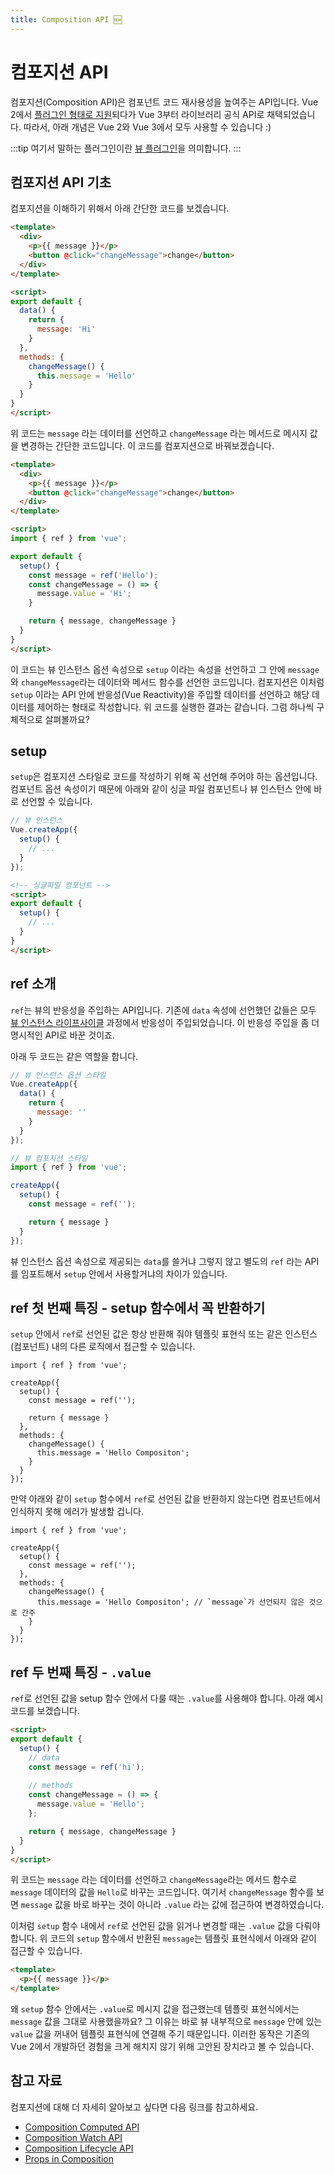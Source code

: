 ```yaml
---
title: Composition API 🆕
---
```


# 컴포지션 API <Badge text="Vue 2"/><Badge text="Vue 3"/>

컴포지션(Composition API)은 컴포넌트 코드 재사용성을 높여주는 API입니다. Vue 2에서 [플러그인 형태로 지원](https://github.com/vuejs/composition-api)되다가 Vue 3부터 라이브러리 공식 API로 채택되었습니다. 따라서, 아래 개념은 Vue 2와 Vue 3에서 모두 사용할 수 있습니다 :)

:::tip
여기서 말하는 플러그인이란 [뷰 플러그인](https://joshua1988.github.io/vue-camp/reuse/plugins.html)을 의미합니다.
:::

## 컴포지션 API 기초

컴포지션을 이해하기 위해서 아래 간단한 코드를 보겠습니다.

```html
<template>
  <div>
    <p>{{ message }}</p>
    <button @click="changeMessage">change</button>
  </div>
</template>

<script>
export default {
  data() {
    return {
      message: 'Hi'
    }
  },
  methods: {
    changeMessage() {
      this.message = 'Hello'
    }
  }
}
</script>
```

위 코드는 `message` 라는 데이터를 선언하고 `changeMessage` 라는 메서드로 메시지 값을 변경하는 간단한 코드입니다. 이 코드를 컴포지션으로 바꿔보겠습니다.

```html
<template>
  <div>
    <p>{{ message }}</p>
    <button @click="changeMessage">change</button>
  </div>
</template>

<script>
import { ref } from 'vue';

export default {
  setup() {
    const message = ref('Hello');
    const changeMessage = () => {
      message.value = 'Hi';
    }

    return { message, changeMessage }
  }
}
</script>
```

이 코드는 뷰 인스턴스 옵션 속성으로 `setup` 이라는 속성을 선언하고 그 안에 `message`와 `changeMessage`라는 데이터와 메서드 함수를 선언한 코드입니다. 컴포지션은 이처럼 `setup` 이라는 API 안에 반응성(Vue Reactivity)을 주입할 데이터를 선언하고 해당 데이터를 제어하는 형태로 작성합니다. 위 코드를 실행한 결과는 같습니다. 그럼 하나씩 구체적으로 살펴볼까요?

## setup

`setup`은 컴포지션 스타일로 코드를 작성하기 위해 꼭 선언해 주어야 하는 옵션입니다. 컴포넌트 옵션 속성이기 때문에 아래와 같이 싱글 파일 컴포넌트나 뷰 인스턴스 안에 바로 선언할 수 있습니다.

```js
// 뷰 인스턴스
Vue.createApp({
  setup() {
    // ...
  }
});
```

```html
<!-- 싱글파일 컴포넌트 -->
<script>
export default {
  setup() {
    // ...
  }
}
</script>
```

## ref 소개

`ref`는 뷰의 반응성을 주입하는 API입니다. 기존에 `data` 속성에 선언했던 값들은 모두 [뷰 인스턴스 라이프사이클](/vue/life-cycle) 과정에서 반응성이 주입되었습니다. 이 반응성 주입을 좀 더 명시적인 API로 바꾼 것이죠.

아래 두 코드는 같은 역할을 합니다.

```js
// 뷰 인스턴스 옵션 스타일
Vue.createApp({
  data() {
    return {
      message: ''
    }
  }
});
```

```js
// 뷰 컴포지션 스타일
import { ref } from 'vue';

createApp({
  setup() {
    const message = ref('');

    return { message }
  }
});
```

뷰 인스턴스 옵션 속성으로 제공되는 `data`를 쓸거냐 그렇지 않고 별도의 `ref` 라는 API를 임포트해서 `setup` 안에서 사용할거냐의 차이가 있습니다.

## ref 첫 번째 특징 - setup 함수에서 꼭 반환하기

`setup` 안에서 `ref`로 선언된 값은 항상 반환해 줘야 템플릿 표현식 또는 같은 인스턴스(컴포넌트) 내의 다른 로직에서 접근할 수 있습니다.

```js{7,11}
import { ref } from 'vue';

createApp({
  setup() {
    const message = ref('');

    return { message }
  },
  methods: {
    changeMessage() {
      this.message = 'Hello Compositon';
    }
  }
});
```

만약 아래와 같이 `setup` 함수에서 `ref`로 선언된 값을 반환하지 않는다면 컴포넌트에서 인식하지 못해 에러가 발생할 겁니다.

```js{9}
import { ref } from 'vue';

createApp({
  setup() {
    const message = ref('');
  },
  methods: {
    changeMessage() {
      this.message = 'Hello Compositon'; // `message`가 선언되지 않은 것으로 간주
    }
  }
});
```

## ref 두 번째 특징 - `.value`

`ref`로 선언된 값을 setup 함수 안에서 다룰 때는 `.value`를 사용해야 합니다. 아래 예시 코드를 보겠습니다.

```html
<script>
export default {
  setup() {
    // data
    const message = ref('hi');
    
    // methods
    const changeMessage = () => {
      message.value = 'Hello';
    };

    return { message, changeMessage }
  }
}
</script>
```

위 코드는 `message` 라는 데이터를 선언하고 `changeMessage`라는 메서드 함수로 `message` 데이터의 값을 `Hello`로 바꾸는 코드입니다. 여기서 `changeMessage` 함수를 보면 `message` 값을 바로 바꾸는 것이 아니라 `.value` 라는 값에 접근하여 변경하였습니다.

이처럼 `setup` 함수 내에서 `ref`로 선언된 값을 읽거나 변경할 때는 `.value` 값을 다뤄야 합니다. 위 코드의 `setup` 함수에서 반환된 `message`는 템플릿 표현식에서 아래와 같이 접근할 수 있습니다.

```html
<template>
  <p>{{ message }}</p>
</template>
```

왜 `setup` 함수 안에서는 `.value`로 메시지 값을 접근했는데 템플릿 표현식에서는 `message` 값을 그대로 사용했을까요? 그 이유는 바로 뷰 내부적으로 `message` 안에 있는 `value` 값을 꺼내어 템플릿 표현식에 연결해 주기 때문입니다. 이러한 동작은 기존의 Vue 2에서 개발하던 경험을 크게 해치지 않기 위해 고안된 장치라고 볼 수 있습니다.

## 참고 자료

컴포지션에 대해 더 자세히 알아보고 싶다면 다음 링크를 참고하세요.

- [Composition Computed API](/composition/computed)
- [Composition Watch API](/composition/watch)
- [Composition Lifecycle API](/composition/lifecycle)
- [Props in Composition](/composition/props)